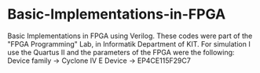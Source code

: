 # Basic-Implementations-in-FPGA
Basic Implementations in FPGA using Verilog. These codes were part of the "FPGA Programming" Lab, in Informatik Department of KIT.
For simulation I use the Quartus II and the parameters of the FPGA were the following: 
Device family -> Cyclone IV E 
Device -> EP4CE115F29C7 
